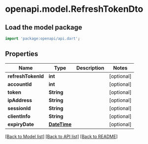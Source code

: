 # openapi.model.RefreshTokenDto

## Load the model package
```dart
import 'package:openapi/api.dart';
```

## Properties
Name | Type | Description | Notes
------------ | ------------- | ------------- | -------------
**refreshTokenId** | **int** |  | [optional] 
**accountId** | **int** |  | [optional] 
**token** | **String** |  | [optional] 
**ipAddress** | **String** |  | [optional] 
**sessionId** | **String** |  | [optional] 
**clientInfo** | **String** |  | [optional] 
**expiryDate** | [**DateTime**](DateTime.md) |  | [optional] 

[[Back to Model list]](../README.md#documentation-for-models) [[Back to API list]](../README.md#documentation-for-api-endpoints) [[Back to README]](../README.md)


